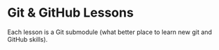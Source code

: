 # Git & GitHub Lessons

Each lesson is a Git submodule (what better place to learn new git and GitHub skills).
